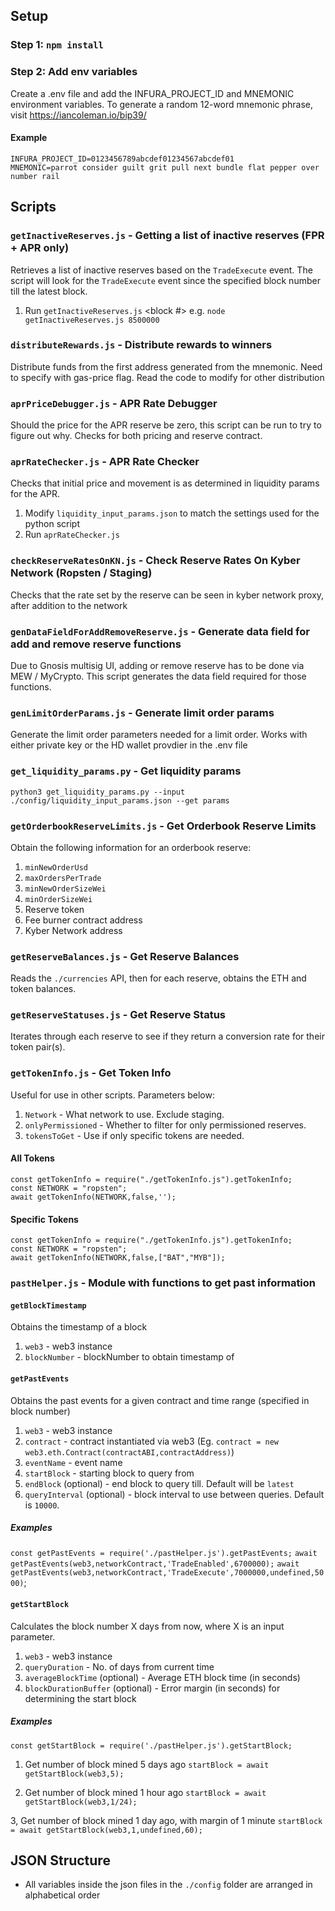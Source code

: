 ## Setup
### Step 1: `npm install`
### Step 2: Add env variables
Create a .env file and add the INFURA_PROJECT_ID and MNEMONIC environment variables. To generate a random 12-word mnemonic phrase, visit https://iancoleman.io/bip39/

#### Example
```
INFURA_PROJECT_ID=0123456789abcdef01234567abcdef01
MNEMONIC=parrot consider guilt grit pull next bundle flat pepper over number rail
```

## Scripts
### `getInactiveReserves.js` - Getting a list of inactive reserves (FPR + APR only)
Retrieves a list of inactive reserves based on the `TradeExecute` event. The script will look for the `TradeExecute` event since the specified block number till the latest block.
1) Run `getInactiveReserves.js` <block #> e.g. `node getInactiveReserves.js 8500000`

### `distributeRewards.js` - Distribute rewards to winners
Distribute funds from the first address generated from the mnemonic. Need to specify with gas-price flag. Read the code to modify for other distribution

### `aprPriceDebugger.js` - APR Rate Debugger
Should the price for the APR reserve be zero, this script can be run to try to figure out why.
Checks for both pricing and reserve contract.

### `aprRateChecker.js` - APR Rate Checker
Checks that initial price and movement is as determined in liquidity params for the APR.
1) Modify `liquidity_input_params.json` to match the settings used for the python script
2) Run `aprRateChecker.js`

### `checkReserveRatesOnKN.js` - Check Reserve Rates On Kyber Network (Ropsten / Staging)
Checks that the rate set by the reserve can be seen in kyber network proxy, after addition to the network

### `genDataFieldForAddRemoveReserve.js` - Generate data field for add and remove reserve functions
Due to Gnosis multisig UI, adding or remove reserve has to be done via MEW / MyCrypto. This script generates the data
field required for those functions.

### `genLimitOrderParams.js` - Generate limit order params
Generate the limit order parameters needed for a limit order. Works with either private key or the HD wallet provdier in the .env file

### `get_liquidity_params.py` - Get liquidity params
`python3 get_liquidity_params.py --input ./config/liquidity_input_params.json --get params`

### `getOrderbookReserveLimits.js` - Get Orderbook Reserve Limits
Obtain the following information for an orderbook reserve:
1. `minNewOrderUsd`
2. `maxOrdersPerTrade`
3. `minNewOrderSizeWei`
4. `minOrderSizeWei`
5. Reserve token
6. Fee burner contract address
7. Kyber Network address

### `getReserveBalances.js` - Get Reserve Balances
Reads the `./currencies` API, then for each reserve, obtains the ETH and token balances.

### `getReserveStatuses.js` - Get Reserve Status
Iterates through each reserve to see if they return a conversion rate for their token pair(s).

### `getTokenInfo.js` - Get Token Info
Useful for use in other scripts. Parameters below:
1. `Network` - What network to use. Exclude staging.
2. `onlyPermissioned` - Whether to filter for only permissioned reserves.
3. `tokensToGet` - Use if only specific tokens are needed.

#### All Tokens
```
const getTokenInfo = require("./getTokenInfo.js").getTokenInfo;
const NETWORK = "ropsten";
await getTokenInfo(NETWORK,false,'');
```

#### Specific Tokens
```
const getTokenInfo = require("./getTokenInfo.js").getTokenInfo;
const NETWORK = "ropsten";
await getTokenInfo(NETWORK,false,["BAT","MYB"]);
```

### `pastHelper.js` - Module with functions to get past information

#### `getBlockTimestamp`
Obtains the timestamp of a block
1. `web3` - web3 instance
2. `blockNumber` - blockNumber to obtain timestamp of

#### `getPastEvents`
Obtains the past events for a given contract and time range (specified in block number)
1. `web3` - web3 instance
2. `contract` - contract instantiated via web3 (Eg. `contract = new web3.eth.Contract(contractABI,contractAddress)`)
3. `eventName` - event name
4. `startBlock` - starting block to query from
5. `endBlock` (optional) - end block to query till. Default will be `latest`
6. `queryInterval` (optional) - block interval to use between queries. Default is `10000`.

##### Examples
`const getPastEvents = require('./pastHelper.js').getPastEvents;`
`await getPastEvents(web3,networkContract,'TradeEnabled',6700000);`
`await getPastEvents(web3,networkContract,'TradeExecute',7000000,undefined,5000)`;

#### `getStartBlock`
Calculates the block number X days from now, where X is an input parameter.
1. `web3` - web3 instance
2. `queryDuration` - No. of days from current time
3. `averageBlockTime` (optional) - Average ETH block time (in seconds)
4. `blockDurationBuffer` (optional) - Error margin (in seconds) for determining the start block

##### Examples
`const getStartBlock = require('./pastHelper.js').getStartBlock;`

1. Get number of block mined 5 days ago
`startBlock = await getStartBlock(web3,5);`

2. Get number of block mined 1 hour ago
`startBlock = await getStartBlock(web3,1/24);`

3, Get number of block mined 1 day ago, with margin of 1 minute
`startBlock = await getStartBlock(web3,1,undefined,60);`

## JSON Structure
- All variables inside the json files in the `./config` folder are arranged in alphabetical order
